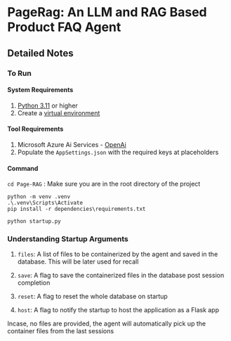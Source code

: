 # PageRag: An LLM and RAG Based Product FAQ Agent

## Detailed Notes

### To Run

#### System Requirements

1. [Python 3.11](https://www.python.org/downloads/release/python-3119/) or higher
2. Create a [virtual environment](https://docs.python.org/3/library/venv.html#)

#### Tool Requirements

1. Microsoft Azure Ai Services - [OpenAi](https://learn.microsoft.com/en-us/azure/ai-services/openai/)
2. Populate the `AppSettings.json` with the required keys at placeholders

#### Command

`cd Page-RAG` : Make sure you are in the root directory of the project

```shell
python -m venv .venv
.\.venv\Scripts\Activate
pip install -r dependencies\requirements.txt
```


```shell
python startup.py
```

### Understanding Startup Arguments

1. `files`: A list of files to be containerized by the agent and saved in the database. This will be later used for recall

2. `save`: A flag to save the containerized files in the database post session completion

3. `reset`: A flag to reset the whole database on startup

4. `host`: A flag to notify the startup to host the application as a Flask app

Incase, no files are provided, the agent will automatically pick up the container files from the last sessions